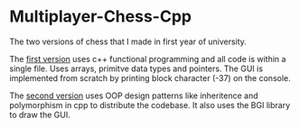# Multiplayer-Chess-Cpp
The two versions of chess that I made in first year of university. 

The [first version](https://github.com/AhsanAAR/Chess_Functional) uses c++ functional programming and all code is within a single file. Uses arrays, primitve data types and pointers. The GUI is implemented from scratch by printing block character (-37) on the console.

The [second version](https://github.com/AhsanAAR/chess_OOP) uses OOP design patterns like inheritence and polymorphism in cpp to distribute the codebase. It also uses the BGI library to draw the GUI.

